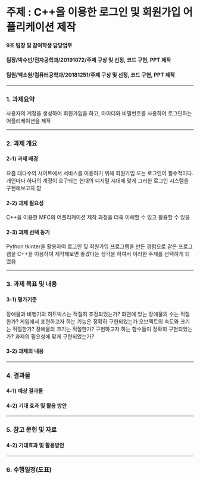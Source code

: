 
# 주제 : C++을 이용한 로그인 및 회원가입 어플리케이션 제작
#### 9조 팀장 및 참여학생 담당업무

#### 팀장/박수빈/전자공학과/20191072/주제 구상 및 선정, 코드 구현, PPT 제작
#### 팀원/백소원/컴퓨터공학과/20181251/주제 구상 및 선정, 코드 구현, PPT 제작

---

### 1. 과제요약
사용자의 계정을 생성하여 회원가입을 하고, 아이디와 비밀번호를 사용하여 로그인하는 어플리케이션을 제작

---

### 2. 과제 개요
#### 2-1) 과제 배경 
요즘 대다수의 사이트에서 서비스를 이용하기 위해 회원가입 또는 로그인이 필수적이다. 개인마다 하나의 계정이 요구되는 현대의 디지털 시대에 맞게 그러한 로그인 시스템을 구현해보고자 함

#### 2-2) 과제 필요성 
C++을 이용한 MFC의 어플리케이션 제작 과정을 더욱 이해할 수 있고 활용할 수 있음

#### 2-3) 과제 선택 동기 
Python tkinter을 활용하여 로그인 및 회원가입 프로그램을 만든 경험으로 같은 프로그램을 C++을 이용하여 제작해보면 좋겠다는 생각을 하여서 이러한 주제를 선택하게 되었음

---

### 3. 과제 목표 및 내용
#### 3-1) 평가기준 
장애물과 비행기의 히트박스는 적절히 조정되었는가? 화면에 있는 장애물의 수는 적절한가? 게임에서 표현하고자 하는 기능은 정확히 구현되었는가 오브젝트의 속도와 크기는 적절한가? 장애물의 크기는 적절한가? 구현하고자 하는 함수들이 정확히 구현되었는가? 과제의 필요성에 맞게 구현되었는가?

#### 3-2) 과제의 내용 

---

### 4. 결과물
#### 4-1) 예상 결과물 

#### 4-2) 기대 효과 및 활용 방안

---

### 5. 참고 문헌 및 자료

#### 4-2) 기대효과 및 활용방안 

---

### 6. 수행일정(도표)
